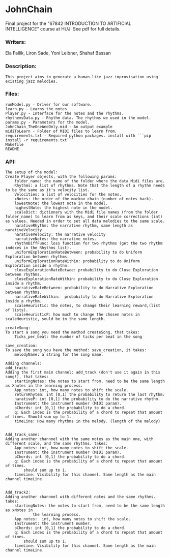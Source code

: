 # JohnChain
Final project for the "67842 INTRODUCTION TO ARTIFICIAL INTELLIGENCE" course at HUJI
See pdf for full details.


### Writers: 
Ela Fallik, Liron Sade, Yoni Leibner, Shahaf Bassan



### Description:
    This project aims to generate a human-like jazz improvisation using existing jazz melodies.



### Files:
    runModel.py - Driver for our software.
    learn.py - Learns the notes
    Player.py - Interface for the notes and the rhythms.
    rhythemsData.py - Rhythm data. The rhythms we used in the model.
    params.py - Parameters for the model.
    JohnChain_TheOneAndOnly.mid - An output example
    midiToLearn - Folder of MIDI files to learn from.
    requirements.txt - Required python packages. install with ```pip install -r requirements.txt```
    Makefile
    README



### API:

	The setup of the model:
	Create Player objects, with the following params: 
		folder_name: the name of the folder where the data Midi files are.
		Rhythms: a list of rhythms. Note that the length of a rhythm needs to be the same as it's velocity list.
		Velocities: a list of velocities for the notes.
		xNotes: the order of the markov chain (number of notes back).
		lowestNote: the lowest note in the model.
		highestNote: the highest note in the model.
		scaleDict: dictionary with the Midi file names (from the folder folder_name) to learn from as keys, and their scale corrections (int) as values. Needed in order to set all data melodies to the same scale.
		narativeRhythm: the narrative rhythm, same length as narativeVelocity.
		narativeVelocity: the narrative velocity
		narrativeNotes: the narrative notes.
		rhythmDiffFunc: loss function for two rhythms (get the two rhythm indexes in the Rhythms list).
		uniformExplorationRateBetween: probability to do Uniform Exploration between rhythms.
		uniformExplorationRateWithin: probability to do Uniform Exploration inside a rhythm.
		closeExplorationRateBetwee: probability to do Close Exploration between rhythms.
		closeExplorationRateWithin: probability to do Close Exploration inside a rhythm.
		narrativeRateBetween: probability to do Narrative Exploration between rhythms.
		narrativeRateWithin:  probability to do Narrative Exploration inside a rhythm.
		scaleHeuristic: the notes, to change their learning reward,(list of lists).
		scaleHeuristicP: how much to change the chosen notes in scaleHeuristic, sould be in the same length.

	createSong:
	To start a song you need the method createSong, that takes:
		Ticks_per_beat: the number of ticks per beat in the song

	save_creation:
	To save the song you have the method: save_creation, it takes:
		melodyName: a string for the song name.

	Adding channels:
	add_track:
	Adding the first main channel: add_track (don't use it again in this song!), that takes:
		startingNotes: the notes to start from, need to be the same length as Xnotes in the learning process.
		App_notes: int, how many notes to shift the scale.
		returnRhytem: int [0,1] the probability to return the last rhythm.
		narativeP: int [0,1] the probability to do the narrative rhythm.
		Instrument: the instrument number (MIDI param).
		pChords: int [0,1] the probability to do a chord.
		q: Each index is the probability of a chord to repeat that amount of times. Should sum up to 1.
		timeLine: How many rhythms in the melody. (length of the melody)


	Add_track_same:
	Adding another channnel with the same notes as the main one, with different scale, and the same rhythms. takes:
		App_notes: int, how many notes to shift the scale.
		Instrument: the instrument number (MIDI param).
		pChords: int [0,1] the probability to do a chord.
		q: Each index is the probability of a chord to repeat that amount of times.
		    should sum up to 1.
		timeLine: Visibility for this channel. Same length as the main channel timeLine.


	Add_track2:
	Adding another channnel with different notes and the same rhythms. takes:
		startingNotes: the notes to start from, need to be the same length as xNotes in
				the learning process.
		App_notes:  int, how many notes to shift the scale.
		Instrument: the instrument number.
		pChords: int [0,1] the probability to do a chord.
		q: Each index is the probability of a chord to repeat that amount of times.
		    should sum up to 1.
		timeLine: Visibility for this channel. Same length as the main channel timeLine.
